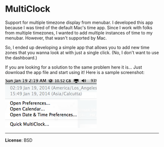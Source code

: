 MultiClock
==========

Support for multiple timezone display from menubar. I developed this app because I was tired of the default Mac's time app. Since I work with folks from multiple timezones, I wanted to add multiple instances of time to my menubar. However, that wasn't supported by Mac.

So, I ended up developing a simple app that allows you to add new time zones that you wanna look at with just a single click. (No, I don't want to use the dashboard.)

If you are looking for a solution to the same problem here it is... Just download the app file and start using it! Here is a sample screenshot:

![Screenshot](/OtherFiles/screenshot.png "Screenshot of app")

----------------------------------------------------

**License**: BSD 

